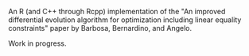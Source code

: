 An R (and C++ through Rcpp) implementation of the "An improved differential evolution algorithm for optimization including linear equality constraints" paper by Barbosa, Bernardino, and Angelo.

Work in progress.
